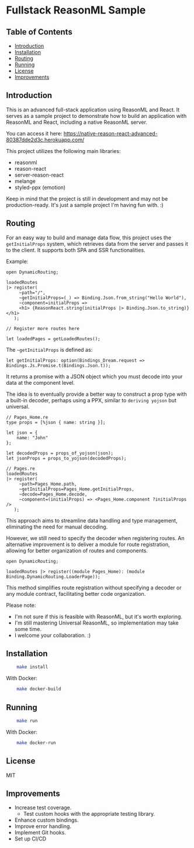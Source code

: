 # Fullstack ReasonML Sample

## Table of Contents

- [Introduction](#introduction)
- [Installation](#installation)
- [Routing](#routing)
- [Running](#running)
- [License](#license)
- [Improvements](#improvements)

## Introduction

This is an advanced full-stack application using ReasonML and React. It serves as a sample project to demonstrate how to build an application with ReasonML and React, including a native ReasonML server.

You can access it here: https://native-reason-react-advanced-80387dde2d3c.herokuapp.com/

This project utilizes the following main libraries:

- reasonml
- reason-react
- server-reason-react
- melange
- styled-ppx (emotion)

Keep in mind that the project is still in development and may not be production-ready. It's just a sample project I'm having fun with. :)

## Routing

For an easy way to build and manage data flow, this project uses the `getInitialProps` system, which retrieves data from the server and passes it to the client. It supports both SPA and SSR functionalities.

Example:
```reason
open DynamicRouting;

loadedRoutes
|> register(
     ~path="/",
     ~getInitialProps=(_) => Binding.Json.from_string("Hello World"),
     ~component=initialProps =>
     <h1> {ReasonReact.string(initialProps |> Binding.Json.to_string)} </h1>
   );
   
// Register more routes here

let loadedPages = getLoadedRoutes();
```

The `~getInitialProps` is defined as:
```reason
let getInitialProps: option(Bindings_Dream.request => Bindings.Js.Promise.t(Bindings.Json.t));
```

It returns a promise with a JSON object which you must decode into your data at the component level.

The idea is to eventually provide a better way to construct a prop type with a built-in decoder, perhaps using a PPX, similar to `deriving yojson` but universal.

```reason
// Pages_Home.re
type props = [%json { name: string }];

let json = {
    name: "John"
};

let decodedProps = props_of_yojson(json);
let jsonProps = props_to_yojson(decodedProps);

// Pages.re
loadedRoutes
|> register(
     ~path=Pages_Home.path,
     ~getInitialProps=Pages_Home.getInitialProps,
     ~decode=Pages_Home.decode,
     ~component=(initialProps) => <Pages_Home.component ?initialProps />
   );
```

This approach aims to streamline data handling and type management, eliminating the need for manual decoding.

However, we still need to specify the decoder when registering routes. An alternative improvement is to deliver a module for route registration, allowing for better organization of routes and components.

```reason
open DynamicRouting;

loadedRoutes |> register((module Pages_Home): (module Binding.DynamicRouting.LoaderPage));
```

This method simplifies route registration without specifying a decoder or any module contract, facilitating better code organization.

Please note:
- I'm not sure if this is feasible with ReasonML, but it's worth exploring.
- I'm still mastering Universal ReasonML, so implementation may take some time.
- I welcome your collaboration. :)

## Installation

```sh
    make install
```

With Docker:

```sh
    make docker-build
```

## Running

```sh
    make run
```

With Docker:

```sh
    make docker-run
```

## License

MIT

## Improvements

- Increase test coverage.
    - Test custom hooks with the appropriate testing library.
- Enhance custom bindings.
- Improve error handling.
- Implement Git hooks.
- Set up CI/CD
